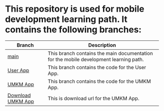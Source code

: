 # This repository is used for mobile development learning path. It contains the following branches:

| Branch                                                                                                              | Description                                                                        |
| ------------------------------------------------------------------------------------------------------------------- | ---------------------------------------------------------------------------------- |
| [main](https://github.com/Fashionism-Bangkit-Capstone/Fashionism-Mobile-Development/tree/main)                         | This branch contains the main documentation for the mobile development learning path. |
| [User App](https://github.com/Fashionism-Bangkit-Capstone/Fashionism-Mobile-Development/tree/Fashionism-User-App) | This branch contains the code for the User App.                            |
| [UMKM App](https://github.com/Fashionism-Bangkit-Capstone/Fashionism-Mobile-Development/tree/Fashionism-UMKM-App) | This branch contains the code for the UMKM App.    
| [Download UMKM App](https://github.com/Fashionism-Bangkit-Capstone/Fashionism-Mobile-Development/releases/tag/v1.0) | This is download url for the UMKM App.    
